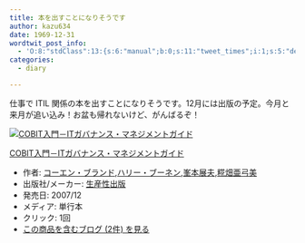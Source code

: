```yaml
---
title: 本を出すことになりそうです
author: kazu634
date: 1969-12-31
wordtwit_post_info:
  - 'O:8:"stdClass":13:{s:6:"manual";b:0;s:11:"tweet_times";i:1;s:5:"delay";i:0;s:7:"enabled";i:1;s:10:"separation";s:2:"60";s:7:"version";s:3:"3.7";s:14:"tweet_template";b:0;s:6:"status";i:2;s:6:"result";a:0:{}s:13:"tweet_counter";i:2;s:13:"tweet_log_ids";a:1:{i:0;i:5317;}s:9:"hash_tags";a:0:{}s:8:"accounts";a:1:{i:0;s:7:"kazu634";}}'
categories:
  - diary

---
```

<div class="section">
<p>
    仕事で ITIL 関係の本を出すことになりそうです。12月には出版の予定。今月と来月が追い込み！お盆も帰れないけど、がんばるぞ！
</p>
  
<div class="hatena-asin-detail">
<a href="http://www.amazon.co.jp/dp/4820118781/?tag=hatena_st1-22&ascsubtag=d-7ibv" onclick="__gaTracker('send', 'event', 'outbound-article', 'http://www.amazon.co.jp/dp/4820118781/?tag=hatena_st1-22&ascsubtag=d-7ibv', '');"><img src="https://images-na.ssl-images-amazon.com/images/I/51VdfseqyyL._SL160_.jpg" class="hatena-asin-detail-image" alt="COBIT入門－ITガバナンス・マネジメントガイド" title="COBIT入門－ITガバナンス・マネジメントガイド" /></a></p> 
    
<div class="hatena-asin-detail-info">
<p class="hatena-asin-detail-title">
<a href="http://www.amazon.co.jp/dp/4820118781/?tag=hatena_st1-22&ascsubtag=d-7ibv" onclick="__gaTracker('send', 'event', 'outbound-article', 'http://www.amazon.co.jp/dp/4820118781/?tag=hatena_st1-22&ascsubtag=d-7ibv', 'COBIT入門－ITガバナンス・マネジメントガイド');">COBIT入門－ITガバナンス・マネジメントガイド</a>
</p>
      
<ul>
<li>
<span class="hatena-asin-detail-label">作者:</span> <a href="http://d.hatena.ne.jp/keyword/%A5%B3%A1%BC%A5%A8%A5%F3%A1%A6%A5%D6%A5%E9%A5%F3%A5%C9" onclick="__gaTracker('send', 'event', 'outbound-article', 'http://d.hatena.ne.jp/keyword/%A5%B3%A1%BC%A5%A8%A5%F3%A1%A6%A5%D6%A5%E9%A5%F3%A5%C9', 'コーエン・ブランド');" class="keyword">コーエン・ブランド</a>,<a href="http://d.hatena.ne.jp/keyword/%A5%CF%A5%EA%A1%BC%A1%A6%A5%D6%A1%BC%A5%CD%A5%F3" onclick="__gaTracker('send', 'event', 'outbound-article', 'http://d.hatena.ne.jp/keyword/%A5%CF%A5%EA%A1%BC%A1%A6%A5%D6%A1%BC%A5%CD%A5%F3', 'ハリー・ブーネン');" class="keyword">ハリー・ブーネン</a>,<a href="http://d.hatena.ne.jp/keyword/%CA%F7%CB%DC%C5%B8%C9%D7" onclick="__gaTracker('send', 'event', 'outbound-article', 'http://d.hatena.ne.jp/keyword/%CA%F7%CB%DC%C5%B8%C9%D7', '峯本展夫');" class="keyword">峯本展夫</a>,<a href="http://d.hatena.ne.jp/keyword/%E4%F1%C8%AA%B0%A1%B5%DD%C8%FE" onclick="__gaTracker('send', 'event', 'outbound-article', 'http://d.hatena.ne.jp/keyword/%E4%F1%C8%AA%B0%A1%B5%DD%C8%FE', '糀畑亜弓美');" class="keyword">糀畑亜弓美</a>
</li>
<li>
<span class="hatena-asin-detail-label">出版社/メーカー:</span> <a href="http://d.hatena.ne.jp/keyword/%C0%B8%BB%BA%C0%AD%BD%D0%C8%C7" onclick="__gaTracker('send', 'event', 'outbound-article', 'http://d.hatena.ne.jp/keyword/%C0%B8%BB%BA%C0%AD%BD%D0%C8%C7', '生産性出版');" class="keyword">生産性出版</a>
</li>
<li>
<span class="hatena-asin-detail-label">発売日:</span> 2007/12
</li>
<li>
<span class="hatena-asin-detail-label">メディア:</span> 単行本
</li>
<li>
<span class="hatena-asin-detail-label">クリック</span>: 1回
</li>
<li>
<a href="http://d.hatena.ne.jp/asin/4820118781" onclick="__gaTracker('send', 'event', 'outbound-article', 'http://d.hatena.ne.jp/asin/4820118781', 'この商品を含むブログ (2件) を見る');" target="_blank">この商品を含むブログ (2件) を見る</a>
</li>
</ul>
</div>
    
<div class="hatena-asin-detail-foot">
</div>
</div>
</div>

